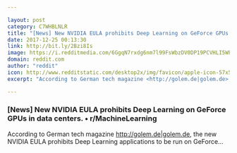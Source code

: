```yaml
---

layout: post
category: C7WHBLNLR
title: "[News] New NVIDIA EULA prohibits Deep Learning on GeForce GPUs in data centers. • r/MachineLearning"
date: 2017-12-25 00:13:30
link: http://bit.ly/2Bzi8Is
image: https://i.redditmedia.com/6GgqN7rxdg6nm7l99FsWbzDV0DP19PCVHLI5WP7_Qig.jpg?w=320&s=882dd24a00f6ea34da2ead377bbfe7ca
domain: reddit.com
author: "reddit"
icon: http://www.redditstatic.com/desktop2x/img/favicon/apple-icon-57x57.png
excerpt: "According to German tech magazine <http://golem.de|golem.de>, the new NVIDIA EULA prohibits Deep Learning applications to be run on GeForce..."

---
```


### [News] New NVIDIA EULA prohibits Deep Learning on GeForce GPUs in data centers. • r/MachineLearning

According to German tech magazine <http://golem.de|golem.de>, the new NVIDIA EULA prohibits Deep Learning applications to be run on GeForce...